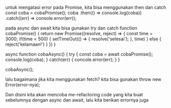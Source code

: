 untuk mengatasi error pada Promise, kita bisa menggunakan then dan catch
const coba = cobaPromise();
coba
  .then(() => console.log(coba))
  .catch((err) => console.error(err));

pada async dan await kita bisa gunakan try dan catch
function cobaPromise() {
  return new Promise((resolve, reject) => {
    const time = 3000;
    if(time < 500) {
      setTimeOut(() => {
        resolve('selesai');
      }, time)
    } else {
      reject('kelamaan!')
    }
  })
}

async function cobaAsync() {
  try {
    const coba = await cobaPromise();
    console.log(coba);
  } catch(err) {
    concole.error(err);
  }
}

cobaAsync();

lalu bagaimana jika kita menggunakan fetch?
kita bisa gunakan throw new Error(error-nya);

Dan disini kita akan mencoba me-refactoring code yang kita buat sebelumnya dengan async dan await, lalu kita berikan errornya juga